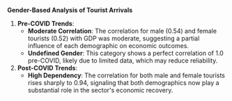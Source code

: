 **Gender-Based Analysis of Tourist Arrivals**

1.  **Pre-COVID Trends**:
    *   **Moderate Correlation**: The correlation for male (0.54) and female tourists (0.52) with GDP was moderate, suggesting a partial influence of each demographic on economic outcomes.
    *   **Undefined Gender**: This category shows a perfect correlation of 1.0 pre-COVID, likely due to limited data, which may reduce reliability.
2.  **Post-COVID Trends**:
    *   **High Dependency**: The correlation for both male and female tourists rises sharply to 0.94, signaling that both demographics now play a substantial role in the sector's economic recovery.